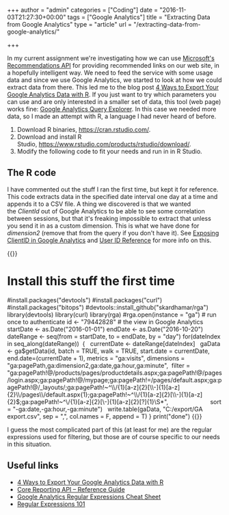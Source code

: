 +++
author = "admin"
categories = ["Coding"]
date = "2016-11-03T21:27:30+00:00"
tags = ["Google Analytics"]
title = "Extracting Data from Google Analytics"
type = "article"
url = "/extracting-data-from-google-analytics/"

+++

In my current assignment we're investigating how we can use [Microsoft's Recommendations API][1] for providing recommended links on our web site, in a hopefully intelligent way. We need to feed the service with some usage data and since we use Google Analytics, we started to look at how we could extract data from there. This led me to the blog post [4 Ways to Export Your Google Analytics Data with R][2]. If you just want to try which parameters you can use and are only interested in a smaller set of data, this tool (web page) works fine: [Google Analytics Query Explorer][3]. In this case we needed more data, so I made an attempt with R, a language I had never heard of before.

  1. Download R binaries, <https://cran.rstudio.com/>.
  2. Download and install R Studio, <https://www.rstudio.com/products/rstudio/download/>.
  3. Modify the following code to fit your needs and run in in R Studio.

## The R code

I have commented out the stuff I ran the first time, but kept it for reference. This code extracts data in the specified date interval one day at a time and appends it to a CSV file. A thing we discovered is that we wanted the _ClientId_ out of Google Analytics to be able to see some correlation between sessions, but that it's freaking impossible to extract that unless you send it in as a custom dimension. This is what we have done for _dimension2_ (remove that from the query if you don't have it). See [Exposing ClientID in Google Analytics][4] and [User ID Reference][5] for more info on this.

{{<highlight R>}}
# Install this stuff the first time
#install.packages("devtools")
#install.packages("curl")
#install.packages("bitops")
#devtools::install_github("skardhamar/rga")
library(devtools)
library(curl)
library(rga)
#rga.open(instance = "ga") # run once to authenticate
id <- "79442828" # the view in Google Analytics
startDate <- as.Date("2016-01-01")
endDate <- as.Date("2016-10-20")
dateRange <- seq(from = startDate, to = endDate, by = "day")
for(dateIndex in seq_along(dateRange)) 
{
  currentDate <- dateRange[dateIndex]
  gaData <- ga$getData(id, batch = TRUE, walk = TRUE, start.date = currentDate, end.date=(currentDate + 1), 
                       metrics = "ga:visits", 
                       dimensions = "ga:pagePath,ga:dimension2,ga:date,ga:hour,ga:minute", 
                       filter = "ga:pagePath!@/products/pages/productdetails.aspx;ga:pagePath!@/pages/login.aspx;ga:pagePath!@/mypage;ga:pagePath!=/pages/default.aspx;ga:pagePath!@/_layouts/;ga:pagePath!~^\\/{1}[a-z]{2}[\\-]{1}[a-z]{2}\\/pages\\/default.aspx{1};ga:pagePath!~^\\/{1}[a-z]{2}[\\-]{1}[a-z]{2}$;ga:pagePath!~^\\/{1}[a-z]{2}[\\-]{1}[a-z]{2}[?]{1}\\S*", 
                       sort = "-ga:date,-ga:hour,-ga:minute")
  write.table(gaData, "C:/export/GA export.csv", sep = ",", col.names = F, append = T)
}
print("done")
{{</highlight>}}

I guess the most complicated part of this (at least for me) are the regular expressions used for filtering, but those are of course specific to our needs in this situation.

## Useful links

  * [4 Ways to Export Your Google Analytics Data with R][2]
  * [Core Reporting API &#8211; Reference Guide][7]
  * [Google Analytics Regular Expressions Cheat Sheet][8]
  * [Regular Expressions 101][9]

 [1]: https://www.microsoft.com/cognitive-services/en-us/recommendations-api
 [3]: https://ga-dev-tools.appspot.com/query-explorer
 [2]: http://www.lunametrics.com/blog/2015/11/23/export-google-analytics-data-with-r/
 [4]: https://www.en.advertisercommunity.com/t5/Google-Analytics-Tracking-Goals/Exposing-ClientID-in-Google-Analytics/td-p/482810
 [5]: https://support.google.com/analytics/answer/6205850
 [7]: https://developers.google.com/analytics/devguides/reporting/core/v3/reference
 [8]: https://www.cheatography.com/jay-taylor/cheat-sheets/google-analytics-regular-expressions/
 [9]: https://regex101.com/